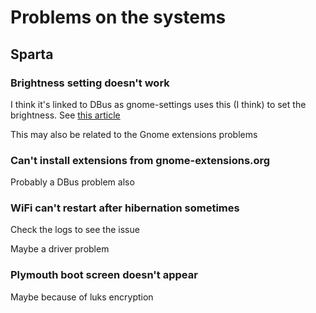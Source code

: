 # Problems on the systems

## Sparta

### Brightness setting doesn't work

I think it's linked to DBus as gnome-settings uses this (I think) to
set the brightness. See [this article](https://doc.ubuntu-fr.org/dbus)

This may also be related to the Gnome extensions problems

### Can't install extensions from gnome-extensions.org

Probably a DBus problem also

### WiFi can't restart after hibernation sometimes

Check the logs to see the issue

Maybe a driver problem

### Plymouth boot screen doesn't appear

Maybe because of luks encryption
